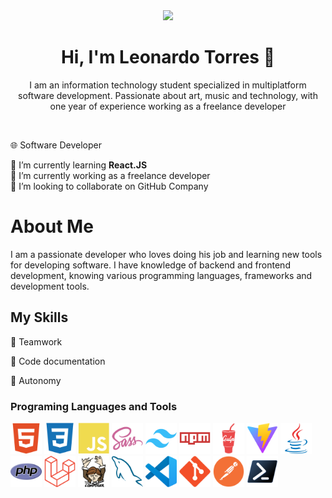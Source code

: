 <div id="first-section" align="center">
  <img src="https://media.giphy.com/media/JqmupuTVZYaQX5s094/giphy.gif?cid=ecf05e47s9ftjs94mofz2wzwgk63milt15goje5soscuhots&ep=v1_gifs_search&rid=giphy.gif&ct=g" width="300">
  <h1>Hi, I'm Leonardo Torres 👋</h1>
  <p>
    I am an information technology student specialized in multiplatform software development. Passionate about art, music and technology,     with one year of experience working as a freelance developer   
  </p>
</div>
<br>
<p>🌐 Software Developer</p>
🌱 I’m currently learning <b>React.JS</b> <br>
🔭 I’m currently working as a freelance developer <br>
👯 I’m looking to collaborate on GitHub Company

<div>
  <h1>
    About Me
  </h1>
  <p>
    I am a passionate developer who loves doing his job and learning new tools for developing software. I have knowledge of backend and frontend development, knowing various programming      languages, frameworks and development tools.
  </p>
  <h2>My Skills</h2>
  <p>👥 Teamwork</p> 
  <p>📄 Code documentation</p> 
  <p>👤 Autonomy</p> 
  <div>
    <h3>Programing Languages and Tools</h3>
    <img src="https://github.com/devicons/devicon/blob/master/icons/html5/html5-plain.svg" width="50">
    <img src="https://github.com/devicons/devicon/blob/master/icons/css3/css3-plain.svg" width="50">
    <img src="https://github.com/devicons/devicon/blob/master/icons/javascript/javascript-plain.svg" width="50">
    <img src="https://github.com/devicons/devicon/blob/master/icons/sass/sass-original.svg" width="50">
    <img src="https://github.com/devicons/devicon/blob/master/icons/tailwindcss/tailwindcss-original.svg" width="50">
    <img src="https://github.com/devicons/devicon/blob/master/icons/npm/npm-original-wordmark.svg" width="50">
    <img src="https://github.com/devicons/devicon/blob/master/icons/gulp/gulp-plain.svg" width="50">
    <img src="https://github.com/devicons/devicon/blob/master/icons/vitejs/vitejs-original.svg" width="50">
    <img src="https://github.com/devicons/devicon/blob/master/icons/java/java-original.svg" width="50">
    <img src="https://github.com/devicons/devicon/blob/master/icons/php/php-original.svg" width="50">
    <img src="https://github.com/devicons/devicon/blob/master/icons/laravel/laravel-original.svg" width="50">
    <img src="https://github.com/devicons/devicon/blob/master/icons/composer/composer-original.svg" width="50">
    <img src="https://github.com/devicons/devicon/blob/master/icons/mysql/mysql-original.svg" width="50">
    <img src="https://github.com/devicons/devicon/blob/master/icons/vscode/vscode-original.svg" width="50">
    <img src="https://github.com/devicons/devicon/blob/master/icons/git/git-original.svg" width="50">
    <img src="https://github.com/devicons/devicon/blob/master/icons/postman/postman-original.svg" width="50">
    <img src="https://github.com/devicons/devicon/blob/master/icons/powershell/powershell-original.svg" width="50">
    
  </div>
</div>
